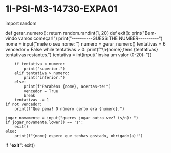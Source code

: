 # 1I-PSI-M3-14730-EXPA01
import random

def gerar_numero():
    return random.randint(1, 20)
def exit():
    print("Bem-vindo vamos começar!")
    print("----------GUESS THE NUMBER----------")
    nome = input("mete o seu nome: ")
    numero = gerar_numero()
    tentativas = 6
    vencedor = False
    while tentativas > 0:
        print(f"\n{nome},tens {tentativas} tentativas restantes.")
        tentativa = int(input("insira um valor (0-20): "))

        if tentativa < numero:
            print("superior.")
        elif tentativa > numero:
            print("inferior.")
        else:
            print(f"Parabéns {nome}, acertas-te!")
            vencedor = True
            break
        tentativas -= 1
    if not vencedor:
        print(f"Que pena! O número certo era {numero}.")

    jogar_novamente = input("queres jogar outra vez? (s/n): ")
    if jogar_novamente.lower() == 's':
        exit()
    else:
        print(f"{nome} espero que tenhas gostado, obrigado(a)!")
if "__exit__":
    exit()
